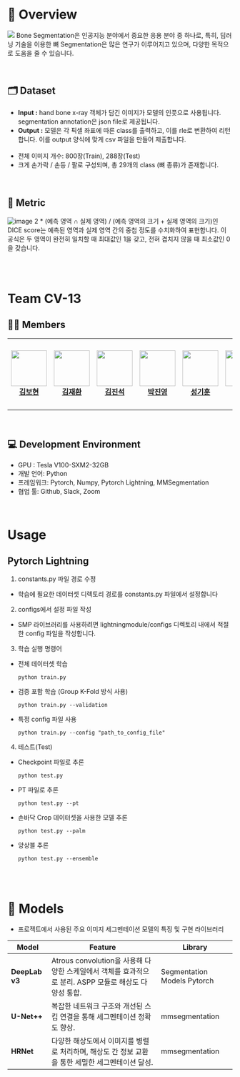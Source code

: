 
# 📖 Overview
![](https://i.imgur.com/SqupAoR.png)
Bone Segmentation은 인공지능 분야에서 중요한 응용 분야 중 하나로, 특히, 딥러닝 기술을 이용한 뼈 Segmentation은 많은 연구가 이루어지고 있으며, 다양한 목적으로 도움을 줄 수 있습니다.

<br>

## 🗂 Dataset
- **Input :** hand bone x-ray 객체가 담긴 이미지가 모델의 인풋으로 사용됩니다. segmentation annotation은 json file로 제공됩니다.
- **Output :** 모델은 각 픽셀 좌표에 따른 class를 출력하고, 이를 rle로 변환하여 리턴합니다. 이를 output 양식에 맞게 csv 파일을 만들어 제출합니다.
<br><br>
- 전체 이미지 개수: 800장(Train), 288장(Test)
- 크게 손가락 / 손등 / 팔로 구성되며, 총 29개의 class (뼈 종류)가 존재합니다.
<br><br><br>

## 📃 Metric
![image](https://github.com/user-attachments/assets/f77da0ea-caf8-4e15-a592-dab7f6c331b0)
2 * (예측 영역 ∩ 실제 영역) / (예측 영역의 크기 + 실제 영역의 크기)인 DICE score는 예측된 영역과 실제 영역 간의 중첩 정도를 수치화하여 표현합니다. 
이 공식은 두 영역이 완전히 일치할 때 최대값인 1을 갖고, 전혀 겹치지 않을 때 최소값인 0을 갖습니다.




<!-- - **Annotations :** Image size, class,  -->

<!-- <br/> -->

<br><br>
# Team CV-13

## 🧑‍💻 Members 
<table>
    <tr height="160px">
        <td align="center" width="150px">
            <a href="https://github.com/boyamie"><img height="80px"  src="https://github.com/user-attachments/assets/adeaf63c-a763-46df-bd49-1a0ce71098eb"></a>
            <br/>
            <a href="https://github.com/boyamie"><strong>김보현</strong></a>
            <br />
        </td>
        <td align="center" width="150px">
            <a href="https://github.com/Ja2Hw"><img height="80px"  src="https://github.com/user-attachments/assets/d824f102-e0a5-491d-9c75-cb90f625da3e"/></a>
            <br/>
            <a href="https://github.com/Ja2Hw"><strong>김재환</strong></a>
            <br />
        </td>
        <td align="center" width="150px">
            <a href="https://github.com/Jin-SukKim"><img height="80px"  src="https://github.com/user-attachments/assets/f15196cd-96fa-404c-b418-dc84e5ced92a"/></a>
            <br/>
            <a href="https://github.com/Jin-SukKim"><strong>김진석</strong></a>
            <br />
        </td>
        <td align="center" width="150px">
            <a href="https://github.com/202250274"><img height="80px" src="https://github.com/user-attachments/assets/534a7596-2c95-4b89-867d-839a7728303c"/></a>
            <br />
            <a href="https://github.com/202250274"><strong>박진영</strong></a>
            <br />
        </td>
        <td align="center" width="150px">
            <a href="https://github.com/Superl3"><img height="80px" src="https://github.com/user-attachments/assets/3673ecc7-399b-42b0-9d94-cfcfd32d3864"/></a>
            <br />
            <a href="https://github.com/Superl3"><strong>성기훈</strong></a>
            <br />
        </td>
        <td align="center" width="150px">
              <a href="https://github.com/hocheol0303"><img height="80px"  src="https://github.com/user-attachments/assets/2d0a71c6-9752-43a8-b96e-bc3be06e5dde"/></a>
              <br />
              <a href="https://github.com/hocheol0303"><strong>양호철</strong></a>
              <br />
          </td>
    </tr>
</table>  
      
                

</br>

## 💻 Development Environment

- GPU : Tesla V100-SXM2-32GB
- 개발 언어: Python
- 프레임워크: Pytorch, Numpy, Pytorch Lightning, MMSegmentation
- 협업 툴: Github, Slack, Zoom


</br>

# Usage
## Pytorch Lightning
1. constants.py 파일 경로 수정
- 학습에 필요한 데이터셋 디렉토리 경로를 constants.py 파일에서 설정합니다
2. configs에서 설정 파일 작성
- SMP 라이브러리를 사용하려면 lightningmodule/configs 디렉토리 내에서 적절한 config 파일을 작성합니다.
3. 학습 실행 명령어
- 전체 데이터셋 학습
    ```
    python train.py
    ```
- 검증 포함 학습 (Group K-Fold 방식 사용)
    ```
    python train.py --validation
    ```
- 특정 config 파일 사용
    ```
    python train.py --config "path_to_config_file"
    ```
4. 테스트(Test)
- Checkpoint 파일로 추론
    ```
    python test.py
    ```
- PT 파일로 추론
    ```
    python test.py --pt
    ```
- 손바닥 Crop 데이터셋을 사용한 모델 추론
    ```
    python test.py --palm
    ```
- 앙상블 추론
    ```
    python test.py --ensemble
    ```

<br><br>


# 🔦 Models
- 프로젝트에서 사용된 주요 이미지 세그멘테이션 모델의 특징 및 구현 라이브러리

| Model     | Feature                                                                                     | Library                |
|------------|-----------------------------------------------------------------------------------------------|-----------------------------|
| **DeepLab v3** | Atrous convolution을 사용해 다양한 스케일에서 객체를 효과적으로 분리. ASPP 모듈로 해상도 다양성 통합. | Segmentation Models Pytorch |
| **U-Net++**   | 복잡한 네트워크 구조와 개선된 스킵 연결을 통해 세그멘테이션 정확도 향상.                         | mmsegmentation             |
| **HRNet**    | 다양한 해상도에서 이미지를 병렬로 처리하며, 해상도 간 정보 교환을 통한 세밀한 세그멘테이션 달성.    | mmsegmentation             |

<br><br>
